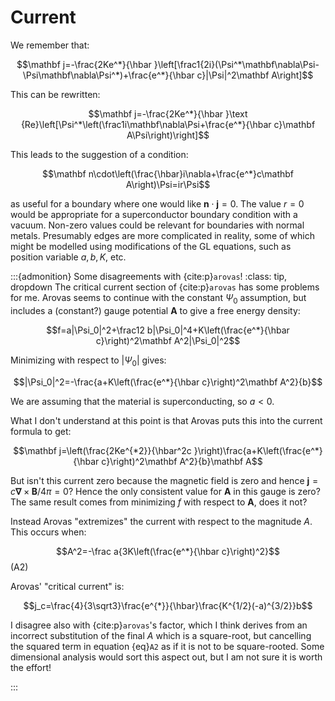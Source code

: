 # Current

We remember that:

$$\mathbf j=-\frac{2Ke^*}{\hbar }\left[\frac1{2i}(\Psi^*\mathbf\nabla\Psi-\Psi\mathbf\nabla\Psi^*)+\frac{e^*}{\hbar c}|\Psi|^2\mathbf A\right]$$

This can be rewritten:

$$\mathbf j=-\frac{2Ke^*}{\hbar }\text {Re}\left[\Psi^*\left(\frac1i\mathbf\nabla\Psi+\frac{e^*}{\hbar c}\mathbf A\Psi\right)\right]$$

This leads to the suggestion of a condition:

$$\mathbf n\cdot\left(\frac{\hbar}i\nabla+\frac{e^*}c\mathbf A\right)\Psi=ir\Psi$$

as useful for a boundary where one would like $\mathbf n\cdot\mathbf j=0$. The value $r=0$ would be appropriate for a superconductor boundary condition with a vacuum. Non-zero values could be relevant for boundaries with normal metals. Presumably edges are more complicated in reality, some of which might be modelled using modifications of the GL equations, such as position variable $a,b,K,$ etc.

:::{admonition} Some disagreements with {cite:p}`arovas`!
:class: tip, dropdown
The critical current section of {cite:p}`arovas` has some problems for me. Arovas seems to continue with the constant $\Psi_0$ assumption, but includes a (constant?) gauge potential $\mathbf A$ to give a free energy density:

$$f=a|\Psi_0|^2+\frac12 b|\Psi_0|^4+K\left(\frac{e^*}{\hbar c}\right)^2\mathbf A^2|\Psi_0|^2$$

Minimizing with respect to $|\Psi_0|$ gives:

$$|\Psi_0|^2=-\frac{a+K\left(\frac{e^*}{\hbar c}\right)^2\mathbf A^2}{b}$$

We are assuming that the material is superconducting, so $a<0$.

What I don't understand at this point is that Arovas puts this into the current formula to get:

$$\mathbf j=\left(\frac{2Ke^{*2}}{\hbar^2c }\right)\frac{a+K\left(\frac{e^*}{\hbar c}\right)^2\mathbf A^2}{b}\mathbf A$$

But isn't this current zero because the magnetic field is zero and hence $\mathbf j=c\mathbf\nabla\times\mathbf B/4\pi=0$? Hence the only consistent value for $\mathbf A$ in this gauge is zero? The same result comes from minimizing $f$ with respect to $\mathbf A$, does it not?

Instead Arovas "extremizes" the current with respect to the magnitude $A$. This occurs when:

$$A^2=-\frac a{3K\left(\frac{e^*}{\hbar c}\right)^2}$$(A2)

Arovas' "critical current" is:

$$j_c=\frac{4}{3\sqrt3}\frac{e^{*}}{\hbar}\frac{K^{1/2}(-a)^{3/2}}b$$

I disagree also with {cite:p}`arovas`'s factor, which I think derives from an incorrect substitution of the final $A$ which is a square-root, but cancelling the squared term in equation {eq}`A2` as if it is not to be square-rooted. Some dimensional analysis would sort this aspect out, but I am not sure it is worth the effort!

:::